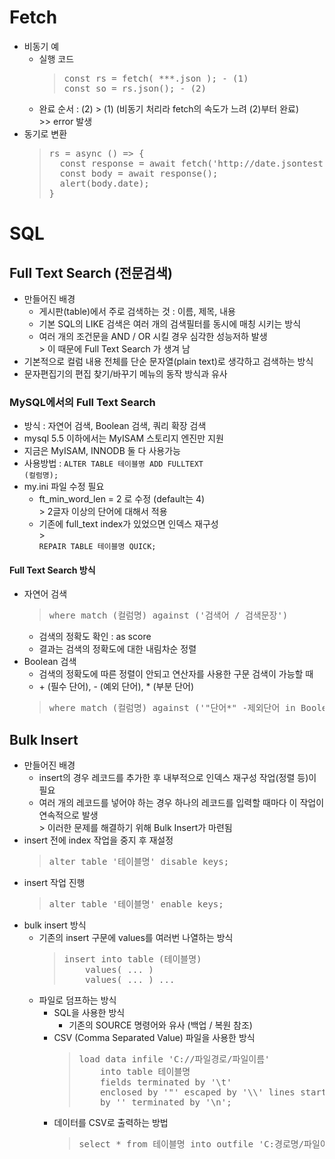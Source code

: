 # Fetch
* 비동기 예
  * 실행 코드
    > <pre>
    > const rs = fetch( ***.json ); - (1)
    > const so = rs.json(); - (2)
    > </pre>
  * 완료 순서 : (2) > (1) (비동기 처리라 fetch의 속도가 느려 (2)부터 완료) <br>
  \>> error 발생
* 동기로 변환
  > <pre>
  > rs = async () => {
  >   const response = await fetch('http://date.jsontest.com');
  >   const body = await response();
  >   alert(body.date);
  > }
  > </pre>

# SQL
## Full Text Search (전문검색)
* 만들어진 배경
  * 게시판(table)에서 주로 검색하는 것 : 이름, 제목, 내용
  * 기본 SQL의 LIKE 검색은 여러 개의 검색필터를 동시에 매칭 시키는 방식
  * 여러 개의 조건문을 AND / OR 시킬 경우 심각한 성능저하 발생<br>
  \> 이 때문에 Full Text Search 가 생겨 남
* 기본적으로 컬럼 내용 전체를 단순 문자열(plain text)로 생각하고 검색하는 방식
* 문자편집기의 편집 찾기/바꾸기 메뉴의 동작 방식과 유사
### MySQL에서의 Full Text Search
  * 방식 : 자연어 검색, Boolean 검색, 쿼리 확장 검색
  * mysql 5.5 이하에서는 MyISAM 스토리지 엔진만 지원
  * 지금은 MyISAM, INNODB 둘 다 사용가능
  * 사용방법 : <code>ALTER TABLE 테이블명 ADD FULLTEXT (컬럼명);</code>
  * my.ini 파일 수정 필요
    * ft_min_word_len = 2 로 수정 (default는 4)
    <br> \> 2글자 이상의 단어에 대해서 적용
    * 기존에 full_text index가 있었으면 인덱스 재구성
    <br> \> <code> REPAIR TABLE 테이블명 QUICK;</code>
#### Full Text Search 방식
* 자연어 검색
  > <pre>where match (컬럼명) against ('검색어 / 검색문장')</pre>
  * 검색의 정확도 확인 : as score
  * 결과는 검색의 정확도에 대한 내림차순 정렬
* Boolean 검색
  * 검색의 정확도에 따른 정렬이 안되고 연산자를 사용한 구문 검색이 가능할 때
  * \+ (필수 단어), - (예외 단어), * (부분 단어)
  > <pre>where match (컬럼명) against ('"단어*" -제외단어 in Boolean mode)</pre>

## Bulk Insert
* 만들어진 배경
  * insert의 경우 레코드를 추가한 후 내부적으로 인덱스 재구성 작업(정렬 등)이 필요
  * 여러 개의 레코드를 넣어야 하는 경우 하나의 레코드를 입력할 때마다 이 작업이 연속적으로 발생
  <br />> 이러한 문제를 해결하기 위해 Bulk Insert가 마련됨
* insert 전에 index 작업을 중지 후 재설정
  > <pre>alter table '테이블명' disable keys;</pre>
* insert 작업 진행
  > <pre>alter table '테이블명' enable keys;</pre>
* bulk insert 방식
  * 기존의 insert 구문에 values를 여러번 나열하는 방식
    > <pre>
    > insert into table (테이블명)
    >     values( ... )
    >     values( ... ) ...
    > </pre>
  * 파일로 덤프하는 방식
    * SQL을 사용한 방식
      * 기존의 SOURCE 명령어와 유사 (백업 / 복원 참조)
    * CSV (Comma Separated Value) 파일을 사용한 방식
      > <pre>
      > load data infile 'C://파일경로/파일이름'
      >     into table 테이블명
      >     fields terminated by '\t' 
      >     enclosed by '"' escaped by '\\' lines starting
      >     by '' terminated by '\n';
      > </pre>
    * 데이터를 CSV로 출력하는 방법
      > <pre>select * from 테이블명 into outfile 'C:경로명/파일이름'</pre>